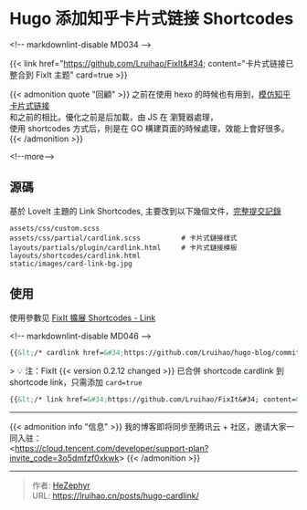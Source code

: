 # Hugo 添加知乎卡片式链接 Shortcodes


&lt;!-- markdownlint-disable MD034 --&gt;

{{&lt; link href=&#34;https://github.com/Lruihao/FixIt&#34; content=&#34;卡片式链接已整合到 FixIt 主题&#34; card=true &gt;}}

{{&lt; admonition quote &#34;回顧&#34; &gt;}}
之前在使用 hexo 的時候也有用到，[模仿知乎卡片式链接](/posts/linkcard/)  
 和之前的相比，優化之前是后加載，由 JS 在 瀏覽器處理，  
 使用 shortcodes 方式后，則是在 GO 構建頁面的時候處理，效能上會好很多。  
{{&lt; /admonition &gt;}}

&lt;!--more--&gt;

## 源碼

基於 LoveIt 主題的 Link Shortcodes, 主要改到以下幾個文件，[完整提交記錄](https://github.com/Lruihao/hugo-blog/commit/089c303693e806bff855ecf3fee110baa62b870b)

    assets/css/custom.scss
    assets/css/partial/cardlink.scss          # 卡片式鏈接樣式
    layouts/partials/plugin/cardlink.html     # 卡片式鏈接模板
    layouts/shortcodes/cardlink.html
    static/images/card-link-bg.jpg

## 使用

使用參數见 [FixIt 擴展 Shortcodes - Link](https://fixit.lruihao.cn/zh-cn/theme-documentation-extended-shortcodes/#2-link)

&lt;!-- markdownlint-disable MD046 --&gt;

```md
{{&lt;/* cardlink href=&#34;https://github.com/Lruihao/hugo-blog/commit/089c303693e806bff855ecf3fee110baa62b870b&#34; content=&#34;知乎卡片式链接 Git 記錄&#34; */&gt;}}
```

&gt; :bulb: 注：FixIt {{&lt; version 0.2.12 changed &gt;}} 已合併 shortcode cardlink 到 shortcode link，只需添加 `card=true`

```md
{{&lt;/* link href=&#34;https://github.com/Lruihao/FixIt&#34; content=&#34;卡片式链接已整合到 FixIt 主题&#34; card=true */&gt;}}
```

---

{{&lt; admonition info &#34;信息&#34; &gt;}}
我的博客即将同步至腾讯云 &#43; 社区，邀请大家一同入驻：  
 &lt;https://cloud.tencent.com/developer/support-plan?invite_code=3o5dmfzf0xkwk&gt;
{{&lt; /admonition &gt;}}


---

> 作者: [HeZephyr](https://github.com/HeZephyr)  
> URL: https://lruihao.cn/posts/hugo-cardlink/  

